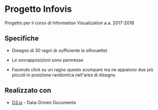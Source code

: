 # Progetto Infovis

Progetto per il corso di Information Visualization a.a. 2017-2018

## Specifiche

* Disegno di 30 ragni (è sufficiente la silhouette)

* Le sovrapposizioni sono permesse

* Facendo click su un ragno questo scompare ma ne appaiono due più piccoli in posizione randomica nell'area di disegno

## Realizzato con

* [D3.js](https://d3js.org/) - Data-Driven Documents 
